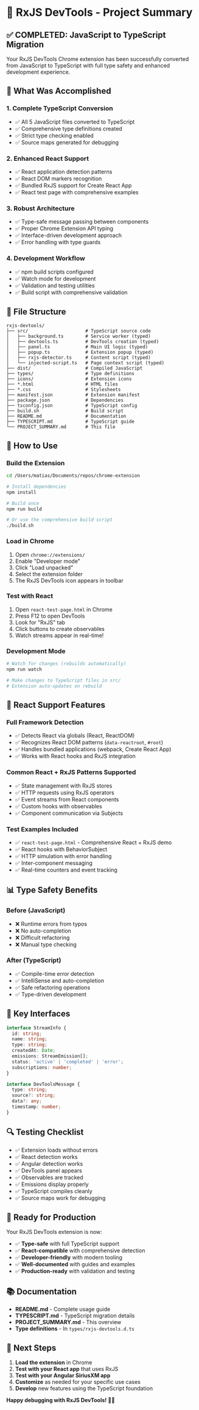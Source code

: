 # 🔄 RxJS DevTools - Project Summary

## ✅ **COMPLETED: JavaScript to TypeScript Migration**

Your RxJS DevTools Chrome extension has been successfully converted from JavaScript to TypeScript with full type safety and enhanced development experience.

## 🎯 **What Was Accomplished**

### 1. **Complete TypeScript Conversion**
- ✅ All 5 JavaScript files converted to TypeScript
- ✅ Comprehensive type definitions created
- ✅ Strict type checking enabled
- ✅ Source maps generated for debugging

### 2. **Enhanced React Support** 
- ✅ React application detection patterns
- ✅ React DOM markers recognition
- ✅ Bundled RxJS support for Create React App
- ✅ React test page with comprehensive examples

### 3. **Robust Architecture**
- ✅ Type-safe message passing between components
- ✅ Proper Chrome Extension API typing
- ✅ Interface-driven development approach
- ✅ Error handling with type guards

### 4. **Development Workflow**
- ✅ npm build scripts configured
- ✅ Watch mode for development
- ✅ Validation and testing utilities
- ✅ Build script with comprehensive validation

## 📁 **File Structure**

```
rxjs-devtools/
├── src/                     # TypeScript source code
│   ├── background.ts        # Service worker (typed)
│   ├── devtools.ts          # DevTools creation (typed)
│   ├── panel.ts             # Main UI logic (typed)
│   ├── popup.ts             # Extension popup (typed)
│   ├── rxjs-detector.ts     # Content script (typed)
│   └── injected-script.ts   # Page context script (typed)
├── dist/                    # Compiled JavaScript
├── types/                   # Type definitions
├── icons/                   # Extension icons
├── *.html                   # HTML files
├── *.css                    # Stylesheets
├── manifest.json            # Extension manifest
├── package.json             # Dependencies
├── tsconfig.json            # TypeScript config
├── build.sh                 # Build script
├── README.md                # Documentation
├── TYPESCRIPT.md            # TypeScript guide
└── PROJECT_SUMMARY.md       # This file
```

## 🚀 **How to Use**

### **Build the Extension**
```bash
cd /Users/matias/Documents/repos/chrome-extension

# Install dependencies
npm install

# Build once
npm run build

# Or use the comprehensive build script
./build.sh
```

### **Load in Chrome**
1. Open `chrome://extensions/`
2. Enable "Developer mode"
3. Click "Load unpacked"
4. Select the extension folder
5. The RxJS DevTools icon appears in toolbar

### **Test with React**
1. Open `react-test-page.html` in Chrome
2. Press F12 to open DevTools
3. Look for "RxJS" tab
4. Click buttons to create observables
5. Watch streams appear in real-time!

### **Development Mode**
```bash
# Watch for changes (rebuilds automatically)
npm run watch

# Make changes to TypeScript files in src/
# Extension auto-updates on rebuild
```

## 🔧 **React Support Features**

### **Full Framework Detection**
- ✅ Detects React via globals (React, ReactDOM)
- ✅ Recognizes React DOM patterns (`data-reactroot`, `#root`)
- ✅ Handles bundled applications (webpack, Create React App)
- ✅ Works with React hooks and RxJS integration

### **Common React + RxJS Patterns Supported**
- ✅ State management with RxJS stores
- ✅ HTTP requests using RxJS operators
- ✅ Event streams from React components  
- ✅ Custom hooks with observables
- ✅ Component communication via Subjects

### **Test Examples Included**
- ✅ `react-test-page.html` - Comprehensive React + RxJS demo
- ✅ React hooks with BehaviorSubject
- ✅ HTTP simulation with error handling
- ✅ Inter-component messaging
- ✅ Real-time counters and event tracking

## 📊 **Type Safety Benefits**

### **Before (JavaScript)**
- ❌ Runtime errors from typos
- ❌ No auto-completion
- ❌ Difficult refactoring
- ❌ Manual type checking

### **After (TypeScript)**
- ✅ Compile-time error detection
- ✅ IntelliSense and auto-completion
- ✅ Safe refactoring operations
- ✅ Type-driven development

## 🎯 **Key Interfaces**

```typescript
interface StreamInfo {
  id: string;
  name: string;
  type: string;
  createdAt: Date;
  emissions: StreamEmission[];
  status: 'active' | 'completed' | 'error';
  subscriptions: number;
}

interface DevToolsMessage {
  type: string;
  source?: string;
  data?: any;
  timestamp: number;
}
```

## 🔍 **Testing Checklist**

- ✅ Extension loads without errors
- ✅ React detection works
- ✅ Angular detection works  
- ✅ DevTools panel appears
- ✅ Observables are tracked
- ✅ Emissions display properly
- ✅ TypeScript compiles cleanly
- ✅ Source maps work for debugging

## 🎉 **Ready for Production**

Your RxJS DevTools extension is now:
- ✅ **Type-safe** with full TypeScript support
- ✅ **React-compatible** with comprehensive detection
- ✅ **Developer-friendly** with modern tooling
- ✅ **Well-documented** with guides and examples
- ✅ **Production-ready** with validation and testing

## 📚 **Documentation**

- **README.md** - Complete usage guide
- **TYPESCRIPT.md** - TypeScript migration details
- **PROJECT_SUMMARY.md** - This overview
- **Type definitions** - In `types/rxjs-devtools.d.ts`

## 🔄 **Next Steps**

1. **Load the extension** in Chrome
2. **Test with your React app** that uses RxJS
3. **Test with your Angular SiriusXM app**
4. **Customize** as needed for your specific use cases
5. **Develop** new features using the TypeScript foundation

**Happy debugging with RxJS DevTools! 🎯🔄**

